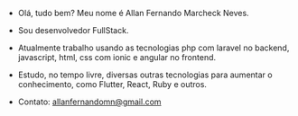 - Olá, tudo bem? Meu nome é Allan Fernando Marcheck Neves. 
- Sou desenvolvedor FullStack.
- Atualmente trabalho usando as tecnologias php com laravel no backend, javascript, html, css com ionic e angular no frontend.
- Estudo, no tempo livre, diversas outras tecnologias para aumentar o conhecimento, como Flutter, React, Ruby e outros.

- Contato: allanfernandomn@gmail.com
